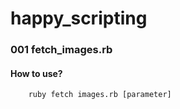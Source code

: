# happy_scripting

### 001 **fetch_images.rb**
#### How to use?
        ruby fetch images.rb [parameter]
